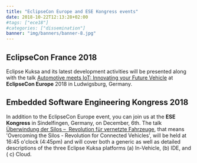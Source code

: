 ```yaml
---
title: "EclipseCon Europe and ESE Kongress events"
date: 2018-10-22T12:13:28+02:00
#tags: ["ece18"]
#categories: ["dissemination"]
banner: "img/banners/banner-8.jpg"
---
```


## EclipseCon France 2018

Eclipse Kuksa and its latest development activities will be presented along with the talk [Automotive meets IoT: Innovating your Future Vehicle](https://www.eclipsecon.org/europe2018/sessions/automotive-meets-iot-innovating-your-future-vehicle) at **EclipseCon Europe** 2018 in Ludwigsburg, Germany.

## Embedded Software Engineering Kongress 2018

In addition to the EclipseCon Europe event, you can join us at the **ESE Kongress** in Sindelfingen, Germany, on December, 6th. The talk [Überwindung der Silos –  Revolution für vernetzte Fahrzeuge](https://www.ese-kongress.de/paper/presentation/id/78), that means 'Overcoming the Silos - Revolution for Connected Vehicles',  will be held at 16:45 o'clock (4:45pm) and will cover both a generic as well as detailed descriptions of the three Eclipse Kuksa platforms (a) In-Vehicle, (b) IDE, and ( c) Cloud. 